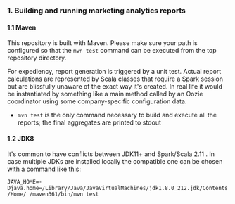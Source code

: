 ### 1. Building and running marketing analytics reports

#### 1.1 Maven
This repository is built with Maven. Please make sure your path is configured so that 
the ```mvn test``` command can be executed from the top repository directory.

For expediency, report generation is triggered by a unit test. Actual report calculations are represented by Scala 
classes that require a Spark session but are blissfully unaware of the exact way it's created. In real life it would be instantiated by something like
a main method called by an Oozie coordinator using some company-specific configuration data.   

* ```mvn test``` is the only command necessary to build and execute all the reports; the final aggregates are
printed to stdout

#### 1.2 JDK8
It's common to have conflicts between JDK11+ and Spark/Scala 2.11 . In case multiple JDKs are installed locally
the compatible one can be chosen with a command like this: 

```JAVA_HOME=-Djava.home=/Library/Java/JavaVirtualMachines/jdk1.8.0_212.jdk/Contents/Home/ /maven361/bin/mvn test```